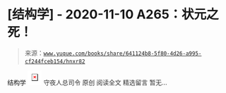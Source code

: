 # [结构学] - 2020-11-10 A265：状元之死！

> 来源：[`www.yuque.com/books/share/641124b8-5f80-4d26-a995-cf244fceb154/hnxr82`](https://www.yuque.com/books/share/641124b8-5f80-4d26-a995-cf244fceb154/hnxr82)

<ne-p id="520f42f3293818f927861ebbd5b15da4_p_0" data-lake-id="520f42f3293818f927861ebbd5b15da4_p_0"><ne-text id="u3561fe28">结构学</ne-text></ne-p> <ne-p id="a63a1d84849d8cdbd831ac449be78ed7" data-lake-id="a63a1d84849d8cdbd831ac449be78ed7"><ne-card data-card-name="image" data-card-type="inline" id="bty6z" data-event-boundary="card" style="color: rgb(51, 51, 51);">![](img/83fa71d30deb339186790fd4ff7acfa8.png)  <ne-p id="43cadbabe75421e1894d78474b024b2c" data-lake-id="43cadbabe75421e1894d78474b024b2c"><ne-text id="u0de52e91" style="color: rgb(51, 51, 51);">守夜人总司令</ne-text></ne-p> <ne-p id="0de2c7edc41abb15caf891bfc25efcca" data-lake-id="0de2c7edc41abb15caf891bfc25efcca"><ne-text id="u08be924f">原创</ne-text></ne-p> <ne-p id="59eba450a027e1486eb19a1d2ab79076" data-lake-id="59eba450a027e1486eb19a1d2ab79076"><ne-text id="ud0d2b675" style="color: rgb(51, 51, 51);">阅读全文</ne-text></ne-p> <ne-h3 id="NoAiA" data-lake-id="NoAiA"><ne-heading-ext><ne-heading-anchor></ne-heading-anchor><ne-heading-fold></ne-heading-fold></ne-heading-ext><ne-heading-content><ne-text id="ua96f6feb" ne-fontsize="16" style="color: rgb(51, 51, 51);">精选留言</ne-text></ne-heading-content></ne-h3> <ne-p id="fcc64c7cdad2f51ffc50ec88d021c65f" data-lake-id="fcc64c7cdad2f51ffc50ec88d021c65f"><ne-text id="ubec132fc" style="color: rgb(51, 51, 51);">暂无...</ne-text></ne-p></ne-card></ne-p>